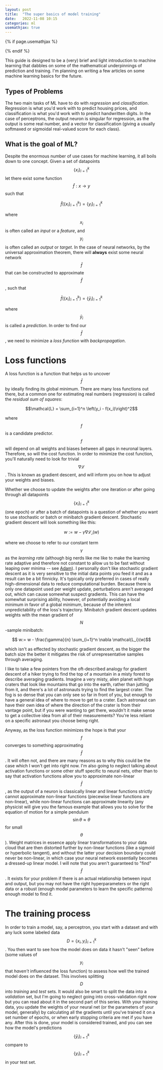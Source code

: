 ```yaml
---
layout: post
title:  "The super basics of model training"
date:   2022-11-08 10:15
categories: ml
usemathjax: true
---
```


<!-- for mathjax support -->
{% if page.usemathjax %}
  <script type="text/x-mathjax-config">
    MathJax.Hub.Config({
    TeX: { equationNumbers: { autoNumber: "AMS" } }
    });
  </script>
  <script type="text/javascript" async src="https://cdn.mathjax.org/mathjax/latest/MathJax.js?config=TeX-AMS-MML_HTMLorMML"></script>
{% endif %}

This guide is designed to be a (very) brief and light introduction to machine learning that dabbles on some of the mathematical underpinnings of prediction and training. I'm planning on writing a few articles on some machine learning basics for the future.

## Types of Problems
The two main tasks of ML have to do with *regression* and *classification*. Regression is what you'd work with to predict housing prices, and classification is what you'd work with to predict handwritten digits. In the case of perceptrons, the output neuron is singular for regression, as the output is some real number, and a vector for classification (giving a usually softmaxed or sigmoidal real-valued score for each class). 

## What is the goal of ML?
Despite the enormous number of use cases for machine learning, it all boils down to one concept. Given a set of datapoints $$\{x_i\}_{i=1}^{k}$$ let there exist some function $$\hat f: x \to y$$ such that 

$$\hat f \left(\{x_i\}_{i=1}^{k}\right) = \{y_i\}_{i=1}^{k}$$

where $$x_i$$ is often called an *input* or a *feature*, and $$y_i$$ is often called an *output* or *target*. In the case of neural networks, by the universal approximation theorem, there will **always** exist some neural network $$\bar f$$ that can be constructed to approximate $$\hat f$$, such that

$$\bar f \left(\{x_i\}_{i=1}^{k}\right) = \{\bar y_i\}_{i=1}^{k}$$

where $$\bar y_i$$ is called a *prediction*. In order to find our $$\bar f$$, we need to minimize a *loss function* with *backpropagation*. 

# Loss functions
A loss function is a function that helps us to uncover $$\bar f$$ by ideally finding its global minimum. There are many loss functions out there, but a common one for estimating real numbers (regression) is called the *residual sum of squares*:

$$\mathcal{L} = \sum_{i=1}^n \left(y_i - f(x_i)\right)^2$$

where $$f$$ is a candidate predictor. $$f$$ will depend on all weights and biases between all gaps in neuronal layers. Therefore, so will the cost function. In order to minimize the cost function, you'll naturally need to look for trivial $$\nabla \mathcal{L}$$. This is known as gradient descent, and will inform you on how to adjust your weights and biases.

Whether we choose to update the weights after one iteration or after going through all datapoints $$\{x_i\}_{i=1}^{k}$$ (one epoch) or after a batch of datapoints is a question of whether you want to use stochastic or batch or minibatch gradient descent. Stochastic gradient descent will look something like this:

$$ w:= w - \gamma \nabla \mathcal{L_i}(w)$$

where we choose to refer to our constant term $$\gamma$$ as the *learning rate* (although big nerds like me like to make the learning rate adaptive and therefore not constant to allow us to be fast without leaping over minima -- see [Adam](https://arxiv.org/abs/1412.6980)). I personally don't like stochastic gradient descent as it is very sensitive to the initial data points you feed it and as a result can be a bit finnicky. It's typically only preferred in cases of really high-dimensional data to reduce computational burden. Because there is only one datapoint used per weight update, perturbations aren't averaged out, which can cause somewhat suspect gradients. This can have the somewhat surprising ability, however, of potentially avoiding a local minimum in favor of a global minimum, because of the inherent unpredictability of the loss's trajectory. Minibatch gradient descent updates weights with the mean gradient of $$N$$-sample minibatch:

$$ w:= w - \frac{\gamma}{n} \sum_{i+1}^n \nabla \mathcal{L_i}(w)$$

which isn't as effected by stochastic gradient descent, as the bigger the batch size the better it mitigates the risk of unrepresentative samples through averaging. 

I like to take a few pointers from the oft-described analogy for gradient descent of a hiker trying to find the top of a mountain in a misty forest to describe averaging gradients. Imagine a very misty, alien planet with huge craters that look like mountains that go into the earth, rather than jutting from it, and there's a lot of astronauts trying to find the largest crater. The fog is so dense that you can only see so far in front of you, but enough to have a general idea of where to move to get to a crater. Each astronaut can have their own idea of where the direction of the crater is from their vantage point, but if you were wanting to get there, wouldn't it make sense to get a collective idea from all of their measurements? You're less reliant on a specific astronaut you choose being right. 

Anyway, as the loss function minimizes the hope is that your $$f$$ converges to something approximating $$\bar f$$. It will often not, and there are many reasons as to why this could be the case which I won't get into right now. I'm also going to neglect talking about activation functions or some other stuff specific to neural nets, other than to say that activation functions allow you to approximate non-linear $$\bar f$$, as the output of a neuron is classically linear and linear functions strictly cannot approximate non-linear functions (piecewise linear functions are non-linear), while non-linear functions can approximate linearity (any physicist will give you the famous example that allows you to solve for the equation of motion for a simple pendulum $$\sin{\theta} \approx \theta$$ for small $$\theta$$). Weight matrices in essence apply linear transformations to your data cloud that are then distorted further by non-linear functions (like a sigmoid or hyperbolic tangent), and without the latter your decision boundary could never be non-linear, in which case your neural network essentially becomes a dressed-up linear model. I will note that you aren't guaranteed to "find" $$\hat f$$. It exists for your problem if there is an actual relationship between input and output, but you may not have the right hyperparameters or the right data or a robust (enough model parameters to learn the specific patterns) enough model to find it. 

# The training process
In order to train a model, say, a perceptron, you start with a dataset and with any luck some labeled data $$
D = \{x_i,y_i\}_{i=1}^{k}$$. You then want to see how the model does on data it hasn't "seen" before (some values of $$y_i$$ that *haven't* influenced the loss function) to assess how well the trained model does on the dataset. This involves splitting $$D$$ into *training* and *test* sets. It would also be smart to split the data into a *validation* set, but I'm going to neglect going into cross-validation right now but you can read about it in the second part of this series. With your training data, you update the weights of your neural net (or the parameters of your model, generally) by calculating all the gradients until you've trained it on a set number of epochs, or when early stopping criteria are met if you have any. After this is done, your model is considered trained, and you can see how the model's predictions $$\{\bar y_i\}_{i=1}^{k}$$ compare to $$\{y_i\}_{i=1}^{k}$$ in your test set. 


